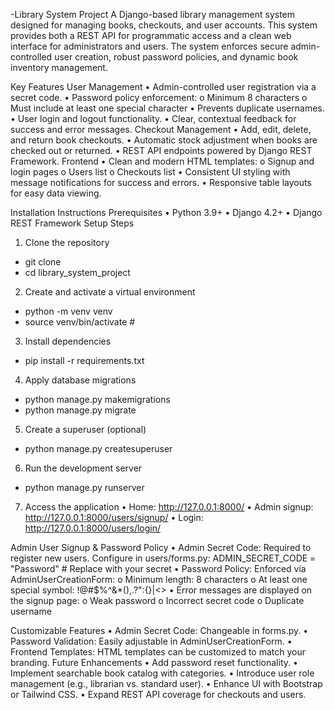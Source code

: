 -Library System Project
A Django-based library management system designed for managing books, checkouts, and user accounts. This system provides both a REST API for programmatic access and a clean web interface for administrators and users.
The system enforces secure admin-controlled user creation, robust password policies, and dynamic book inventory management.
  
  Key Features
User Management
•    Admin-controlled user registration via a secret code.
•    Password policy enforcement:
o    Minimum 8 characters
o    Must include at least one special character
•    Prevents duplicate usernames.
•    User login and logout functionality.
•    Clear, contextual feedback for success and error messages.
Checkout Management
•    Add, edit, delete, and return book checkouts.
•    Automatic stock adjustment when books are checked out or returned.
•    REST API endpoints powered by Django REST Framework.
Frontend
•    Clean and modern HTML templates:
o    Signup and login pages
o    Users list
o    Checkouts list
•    Consistent UI styling with message notifications for success and errors.
•    Responsive table layouts for easy data viewing.

Installation Instructions
Prerequisites
•    Python 3.9+
•    Django 4.2+
•    Django REST Framework
Setup Steps
1.    Clone the repository
-    git clone <repository-url>
-    cd library_system_project
2.    Create and activate a virtual environment
-    python -m venv venv
-    source venv/bin/activate  # 
3.    Install dependencies
-    pip install -r requirements.txt
4.    Apply database migrations
-    python manage.py makemigrations
-    python manage.py migrate
5.    Create a superuser (optional)
-    python manage.py createsuperuser
6.    Run the development server
-    python manage.py runserver
7.    Access the application
•    Home: http://127.0.0.1:8000/
•    Admin signup: http://127.0.0.1:8000/users/signup/
•    Login: http://127.0.0.1:8000/users/login/

Admin User Signup & Password Policy
•    Admin Secret Code: Required to register new users. Configure in users/forms.py:
ADMIN_SECRET_CODE = "Password"  # Replace with your secret
•    Password Policy: Enforced via AdminUserCreationForm:
o    Minimum length: 8 characters
o    At least one special symbol: !@#$%^&*(),.?":{}|<>
•    Error messages are displayed on the signup page:
o    Weak password
o    Incorrect secret code
o    Duplicate username

Customizable Features
•    Admin Secret Code: Changeable in forms.py.
•    Password Validation: Easily adjustable in AdminUserCreationForm.
•    Frontend Templates: HTML templates can be customized to match your branding.
Future Enhancements
•    Add password reset functionality.
•    Implement searchable book catalog with categories.
•    Introduce user role management (e.g., librarian vs. standard user).
•    Enhance UI with Bootstrap or Tailwind CSS.
•    Expand REST API coverage for checkouts and users.

